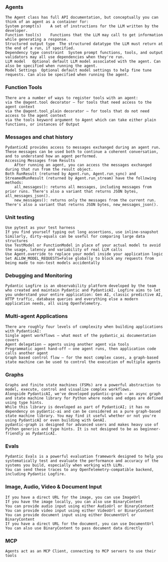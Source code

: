 ### Agents
    The Agent class has full API documentation, but conceptually you can think of an agent as a container for:
    System prompt(s)	A set of instructions for the LLM written by the developer.
    Function tool(s)	Functions that the LLM may call to get information while generating a response.
    Structured output type	The structured datatype the LLM must return at the end of a run, if specified.
    Dependency type constraint	System prompt functions, tools, and output validators may all use dependencies when they're run.
    LLM model	Optional default LLM model associated with the agent. Can also be specified when running the agent.
    Model Settings	Optional default model settings to help fine tune requests. Can also be specified when running the agent.
### Function Tools
    There are a number of ways to register tools with an agent:
    via the @agent.tool decorator — for tools that need access to the agent context
    via the @agent.tool_plain decorator — for tools that do not need access to the agent context
    via the tools keyword argument to Agent which can take either plain functions, or instances of Output
### Messages and chat history
    PydanticAI provides access to messages exchanged during an agent run. These messages can be used both to continue a coherent conversation, and to understand how an agent performed.
    Accessing Messages from Results
        After running an agent, you can access the messages exchanged during that run from the result object.
    Both RunResult (returned by Agent.run, Agent.run_sync) and StreamedRunResult (returned by Agent.run_stream) have the following methods:
        all_messages(): returns all messages, including messages from prior runs. There's also a variant that returns JSON bytes, all_messages_json().
        new_messages(): returns only the messages from the current run. There's also a variant that returns JSON bytes, new_messages_json().
### Unit testing
    Use pytest as your test harness
    If you find yourself typing out long assertions, use inline-snapshot
    Similarly, dirty-equals can be useful for comparing large data structures
    Use TestModel or FunctionModel in place of your actual model to avoid the usage, latency and variability of real LLM calls
    Use Agent.override to replace your model inside your application logic
    Set ALLOW_MODEL_REQUESTS=False globally to block any requests from being made to non-test models accidentally   
### Debugging and Monitoring
    Pydantic Logfire is an observability platform developed by the team who created and maintain Pydantic and PydanticAI. Logfire aims to let you understand your entire application: Gen AI, classic predictive AI, HTTP traffic, database queries and everything else a modern application needs, all using OpenTelemetry.
### Multi-agent Applications
    There are roughly four levels of complexity when building applications with PydanticAI:
    Single agent workflows — what most of the pydantic_ai documentation covers
    Agent delegation — agents using another agent via tools
    Programmatic agent hand-off — one agent runs, then application code calls another agent
    Graph based control flow — for the most complex cases, a graph-based state machine can be used to control the execution of multiple agents 
### Graphs
    Graphs and finite state machines (FSMs) are a powerful abstraction to model, execute, control and visualize complex workflows.
    Alongside PydanticAI, we've developed pydantic-graph — an async graph and state machine library for Python where nodes and edges are defined using type hints.
    While this library is developed as part of PydanticAI; it has no dependency on pydantic-ai and can be considered as a pure graph-based state machine library. You may find it useful whether or not you're using PydanticAI or even building with GenAI.
    pydantic-graph is designed for advanced users and makes heavy use of Python generics and type hints. It is not designed to be as beginner-friendly as PydanticAI.
### Evals
    Pydantic Evals is a powerful evaluation framework designed to help you systematically test and evaluate the performance and accuracy of the systems you build, especially when working with LLMs.
    You can send these traces to any OpenTelemetry-compatible backend, including Pydantic Logfire.
### Image, Audio, Video & Document Input
    If you have a direct URL for the image, you can use ImageUrl
    If you have the image locally, you can also use BinaryContent
    You can provide audio input using either AudioUrl or BinaryContent
    You can provide video input using either VideoUrl or BinaryContent
    You can provide document input using either DocumentUrl or BinaryContent
    If you have a direct URL for the document, you can use DocumentUrl
    You can also use BinaryContent to pass document data directly
### MCP
    Agents act as an MCP Client, connecting to MCP servers to use their tools
